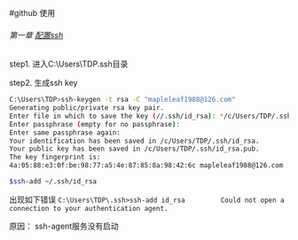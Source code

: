 #github 使用

###### 第一章 [配置ssh](https://help.github.com/articles/generating-ssh-keys)

step1. 进入C:\Users\TDP\.ssh目录

step2. 生成ssh key
```sh
C:\Users\TDP>ssh-keygen -t rsa -C "mapleleaf1988@126.com"
Generating public/private rsa key pair.
Enter file in which to save the key (//.ssh/id_rsa): */c/Users/TDP/.ssh/id_rsa*
Enter passphrase (empty for no passphrase):
Enter same passphrase again:
Your identification has been saved in /c/Users/TDP/.ssh/id_rsa.
Your public key has been saved in /c/Users/TDP/.ssh/id_rsa.pub.
The key fingerprint is:
4a:05:88:e3:0f:be:98:77:a5:4e:87:85:8a:98:42:6c mapleleaf1988@126.com

$ssh-add ~/.ssh/id_rsa
```
出现如下错误
`C:\Users\TDP\.ssh>ssh-add id_rsa        
Could not open a connection to your authentication agent.`

原因： ssh-agent服务没有启动

